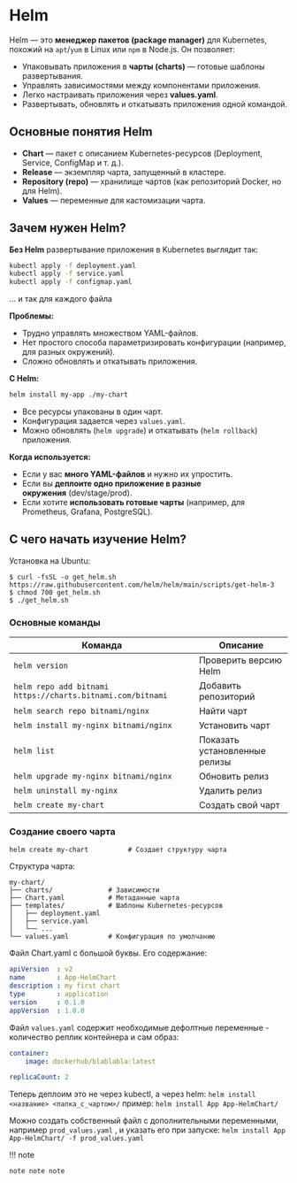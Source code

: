 # **Helm**

Helm — это **менеджер пакетов (package manager)** для Kubernetes, похожий на `apt`/`yum` в Linux или `npm` в Node.js. Он позволяет:

- Упаковывать приложения в **чарты (charts)** — готовые шаблоны развертывания.
- Управлять зависимостями между компонентами приложения.
- Легко настраивать приложения через **values.yaml**.
- Развертывать, обновлять и откатывать приложения одной командой.

## Основные понятия Helm

- **Chart** — пакет с описанием Kubernetes-ресурсов (Deployment, Service, ConfigMap и т. д.).
- **Release** — экземпляр чарта, запущенный в кластере.
- **Repository (repo)** — хранилище чартов (как репозиторий Docker, но для Helm).
- **Values** — переменные для кастомизации чарта.

## Зачем нужен Helm?

**Без Helm** развертывание приложения в Kubernetes выглядит так:

```bash
kubectl apply -f deployment.yaml  
kubectl apply -f service.yaml  
kubectl apply -f configmap.yaml  
```
... и так для каждого файла  

**Проблемы:**

- Трудно управлять множеством YAML-файлов.
- Нет простого способа параметризировать конфигурации (например, для разных окружений).
- Сложно обновлять и откатывать приложения.
    

**С Helm:**

```bash
helm install my-app ./my-chart  
```

- Все ресурсы упакованы в один чарт.
- Конфигурация задается через `values.yaml`.
- Можно обновлять (`helm upgrade`) и откатывать (`helm rollback`) приложения.

**Когда используется:**

- Если у вас **много YAML-файлов** и нужно их упростить.
- Если вы **деплоите одно приложение в разные окружения** (dev/stage/prod).
- Если хотите **использовать готовые чарты** (например, для Prometheus, Grafana, PostgreSQL).

## С чего начать изучение Helm?

Установка на Ubuntu:

```console
$ curl -fsSL -o get_helm.sh https://raw.githubusercontent.com/helm/helm/main/scripts/get-helm-3
$ chmod 700 get_helm.sh
$ ./get_helm.sh
```

### Основные команды

| Команда                                                    | Описание                      |
| ---------------------------------------------------------- | ----------------------------- |
| `helm version`                                             | Проверить версию Helm         |
| `helm repo add bitnami https://charts.bitnami.com/bitnami` | Добавить репозиторий          |
| `helm search repo bitnami/nginx`                           | Найти чарт                    |
| `helm install my-nginx bitnami/nginx`                      | Установить чарт               |
| `helm list`                                                | Показать установленные релизы |
| `helm upgrade my-nginx bitnami/nginx`                      | Обновить релиз                |
| `helm uninstall my-nginx`                                  | Удалить релиз                 |
| `helm create my-chart`                                     | Создать свой чарт             |

### Создание своего чарта

```
helm create my-chart          # Создает структуру чарта
```

Структура чарта:

```
my-chart/  
├── charts/              # Зависимости  
├── Chart.yaml           # Метаданные чарта  
├── templates/           # Шаблоны Kubernetes-ресурсов  
│   ├── deployment.yaml  
│   ├── service.yaml  
│   └── ...  
└── values.yaml          # Конфигурация по умолчанию  
```

Файл Chart.yaml с большой буквы. Его содержание:

```yaml
apiVersion  : v2
name        : App-HelmChart
description : my first chart
type        : application
version     : 0.1.0
appVersion  : 1.0.0
```

Файл `values.yaml` содержит необходимые дефолтные переменные - количество реплик контейнера и сам образ:

```yaml
container:
	image: dockerhub/blablabla:latest

replicaCount: 2
```

Теперь деплоим это не через kubectl, а через helm:
`helm install <название> <папка_с_чартом>/`
пример:
`helm install App App-HelmChart/`

Можно создать собственный файл с дополнительными переменными, например `prod_values.yaml` , и указать его при запуске: 
`helm install App App-HelmChart/ -f prod_values.yaml`

!!! note

    note note note